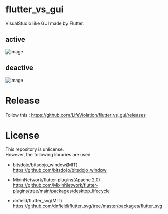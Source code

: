 # flutter_vs_gui
VisualStudio like GUI made by Flutter.

## active
![image](https://github.com/LifeViolation/flutter_vs_gui/assets/128378329/7ee2f639-1fac-431f-a15a-137c7b779f40)

## deactive
![image](https://github.com/LifeViolation/flutter_vs_gui/assets/128378329/7d23b50e-b105-4e6d-9488-cddbfefe1d72)

# Release
Follow this : https://github.com/LifeViolation/flutter_vs_gui/releases

# License
This repository is unlicense.  
However, the following libraries are used  

- bitsdojo/bitsdojo_window(MIT)  
https://github.com/bitsdojo/bitsdojo_window
  
- MixinNetwork/flutter-plugins(Apache 2.0)  
https://github.com/MixinNetwork/flutter-plugins/tree/main/packages/desktop_lifecycle

- dnfield/flutter_svg(MIT)  
https://github.com/dnfield/flutter_svg/tree/master/packages/flutter_svg
